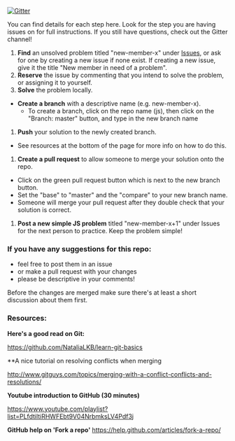 [![Gitter](https://badges.gitter.im/Join%20Chat.svg)](https://gitter.im/codingforeveryone/js?utm_source=badge&utm_medium=badge&utm_campaign=pr-badge&utm_content=badge)

You can find details for each step here. Look for the step you are having issues on for full instructions. If you still have questions, check out the Gitter channel!

1. **Find** an unsolved problem titled "new-member-x" under [Issues](../../issues), or ask for one by creating a new issue if none exist. If creating a new issue, give it the title "New member in need of a problem".
1. **Reserve** the issue by commenting that you intend to solve the problem, or assigning it to yourself.
1. **Solve** the problem locally.
* **Create a branch** with a descriptive name (e.g. new-member-x).
  - To create a branch, click on the repo name (js), then click on the "Branch: master" button, and type in the new branch name
1. **Push** your solution to the newly created branch.
  - See resources at the bottom of the page for more info on how to do this.
1. **Create a pull request** to allow someone to merge your solution onto the repo.
  - Click on the green pull request button which is next to the new branch button.
  - Set the "base" to "master" and the "compare" to your new branch name.
  - Someone will merge your pull request after they double check that your solution is correct.
1. **Post a new simple JS problem** titled "new-member-x+1" under Issues for the next person to practice. Keep the problem simple!

### If you have any suggestions for this repo:

* feel free to post them in an issue
* or make a pull request with your changes
* please be descriptive in your comments!

Before the changes are merged make sure there's at least a short discussion about them first.

### Resources:
**Here's a good read on Git:**

https://github.com/NataliaLKB/learn-git-basics

**A nice tutorial on resolving conflicts when merging

http://www.gitguys.com/topics/merging-with-a-conflict-conflicts-and-resolutions/

**Youtube introduction to GitHub (30 minutes)**

https://www.youtube.com/playlist?list=PLfdtiltiRHWFEbt9V04NrbmksLV4Pdf3j

**GitHub help on 'Fork a repo'**
https://help.github.com/articles/fork-a-repo/

